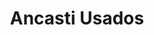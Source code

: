 ---
title: "Ancasti Usados"
url: /san-fernando-del-valle-de-catamarca/ancasti-usados/
shop: Autohaus
---